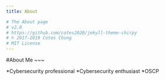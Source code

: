 ```yaml
---
title: About

# The About page
# v2.0
# https://github.com/cotes2020/jekyll-theme-chirpy
# © 2017-2019 Cotes Chung
# MIT License
---
```


#About Me ~~~

*Cybersecurity professional 
*Cybersecurity enthusiast
*OSCP
